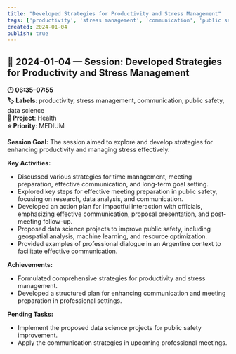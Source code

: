 ```yaml
---
title: "Developed Strategies for Productivity and Stress Management"
tags: ['productivity', 'stress management', 'communication', 'public safety', 'data science']
created: 2024-01-04
publish: true
---
```


## 📅 2024-01-04 — Session: Developed Strategies for Productivity and Stress Management

**🕒 06:35–07:55**  
**🏷️ Labels**: productivity, stress management, communication, public safety, data science  
**📂 Project**: Health  
**⭐ Priority**: MEDIUM  


**Session Goal:**
The session aimed to explore and develop strategies for enhancing productivity and managing stress effectively.

**Key Activities:**
- Discussed various strategies for time management, meeting preparation, effective communication, and long-term goal setting.
- Explored key steps for effective meeting preparation in public safety, focusing on research, data analysis, and communication.
- Developed an action plan for impactful interaction with officials, emphasizing effective communication, proposal presentation, and post-meeting follow-up.
- Proposed data science projects to improve public safety, including geospatial analysis, machine learning, and resource optimization.
- Provided examples of professional dialogue in an Argentine context to facilitate effective communication.

**Achievements:**
- Formulated comprehensive strategies for productivity and stress management.
- Developed a structured plan for enhancing communication and meeting preparation in professional settings.

**Pending Tasks:**
- Implement the proposed data science projects for public safety improvement.
- Apply the communication strategies in upcoming professional meetings.
